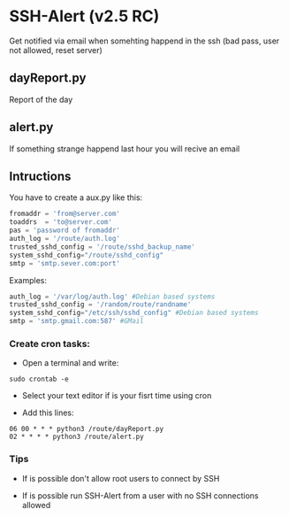 # SSH-Alert (v2.5 RC)
Get notified via email when somehting happend in the ssh (bad pass, user not allowed, reset server)

## dayReport.py
Report of the day

## alert.py
If something strange happend last hour you will recive an email

## Intructions

You have to create a aux.py like this:

```python
fromaddr = 'from@server.com'
toaddrs  = 'to@server.com'
pas = 'password of fromaddr'
auth_log = '/route/auth.log'
trusted_sshd_config = '/route/sshd_backup_name'
system_sshd_config="/route/sshd_config"
smtp = 'smtp.sever.com:port'
```

Examples:

```python
auth_log = '/var/log/auth.log' #Debian based systems
trusted_sshd_config = '/random/route/randname'
system_sshd_config="/etc/ssh/sshd_config" #Debian based systems
smtp = 'smtp.gmail.com:587' #GMail
```

### Create cron tasks:

- Open a terminal and write:

```
sudo crontab -e
```

- Select your text editor if is your fisrt time using cron

- Add this lines:

```
06 00 * * * python3 /route/dayReport.py
02 * * * * python3 /route/alert.py
```

### Tips

- If is possible don't allow root users to connect by SSH

- If is possible run SSH-Alert from a user with no SSH connections allowed
